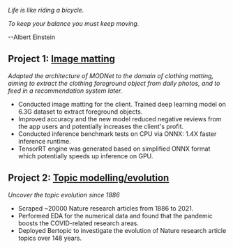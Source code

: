 _Life is like riding a bicycle._

_To keep your balance you must keep moving._ 

--Albert Einstein

## Project 1: [Image matting](https://peace-and-harmony.github.io/image-matting/)

_Adapted the architecture of MODNet to the domain of clothing matting, aiming to extract the clothing foreground object from daily photos, and to feed in a recommendation system later._

- Conducted image matting for the client. Trained deep learning model on 6.3G dataset to extract foreground objects.
- Improved accuracy and the new model reduced negative reviews from the app users and potentially increases the client's profit.
- Conducted inference benchmark tests on CPU via ONNX: 1.4X faster inference runtime. 
- TensorRT engine was generated based on simplified ONNX format which potentially speeds up inference on GPU.

## Project 2: [Topic modelling/evolution](https://peace-and-harmony.github.io/nature-articles-topic-modelling/)

_Uncover the topic evolution since 1886_

- Scraped ~20000 Nature research articles from 1886 to 2021.
- Performed EDA for the numerical data and found that the pandemic boosts the COVID-related research areas.
- Deployed Bertopic to investigate the evolution of Nature research article topics over 148 years.
<!---
## Welcome to GitHub Pages

You can use the [editor on GitHub](https://github.com/peace-and-harmony/portfolio/edit/main/README.md) to maintain and preview the content for your website in Markdown files.

Whenever you commit to this repository, GitHub Pages will run [Jekyll](https://jekyllrb.com/) to rebuild the pages in your site, from the content in your Markdown files.

### Markdown

Markdown is a lightweight and easy-to-use syntax for styling your writing. It includes conventions for

```markdown
Syntax highlighted code block

# Header 1
## Header 2
### Header 3

- Bulleted
- List

1. Numbered
2. List

**Bold** and _Italic_ and `Code` text

[Link](url) and ![Image](src)
```

For more details see [GitHub Flavored Markdown](https://guides.github.com/features/mastering-markdown/).

### Jekyll Themes

Your Pages site will use the layout and styles from the Jekyll theme you have selected in your [repository settings](https://github.com/peace-and-harmony/portfolio/settings/pages). The name of this theme is saved in the Jekyll `_config.yml` configuration file.

### Support or Contact

Having trouble with Pages? Check out our [documentation](https://docs.github.com/categories/github-pages-basics/) or [contact support](https://support.github.com/contact) and we’ll help you sort it out.
-->
